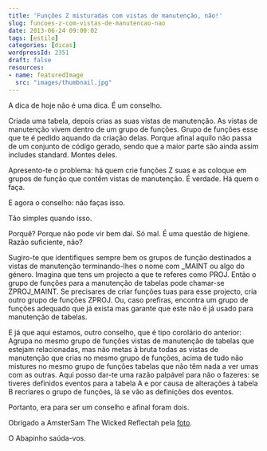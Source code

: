 ```yaml
---
title: 'Funções Z misturadas com vistas de manutenção, não!'
slug: funcoes-z-com-vistas-de-manutencao-nao
date: 2013-06-24 09:00:02
tags: [estilo]
categories: [dicas]
wordpressId: 2351
draft: false
resources:
- name: featuredImage
  src: "images/thumbnail.jpg"
---
```

A dica de hoje não é uma dica. É um conselho.

Criada uma tabela, depois crias as suas vistas de manutenção. As vistas de manutenção vivem dentro de um grupo de funções. Grupo de funções esse que te é pedido aquando da criação delas. Porque afinal aquilo não passa de um conjunto de código gerado, sendo que a maior parte são ainda assim includes standard. Montes deles.

Apresento-te o problema: há quem crie funções Z suas e as coloque em grupos de função que contêm vistas de manutenção. É verdade. Há quem o faça.

<!--more-->

E agora o conselho: não faças isso.

Tão simples quando isso.

Porquê? Porque não pode vir bem daí. Só mal. É uma questão de higiene. Razão suficiente, não?

Sugiro-te que identifiques sempre bem os grupos de função destinados a vistas de manutenção terminando-lhes o nome com _MAINT ou algo do género. Imagina que tens um projecto a que te referes como PROJ. Então o grupo de funções para a manutenção de tabelas pode chamar-se ZPROJ_MAINT. Se precisares de criar funções tuas para esse projecto, cria outro grupo de funções ZPROJ. Ou, caso prefiras, encontra um grupo de funções adequado que já exista mas garante que este não é já usado para manutenção de tabelas.

E já que aqui estamos, outro conselho, que é tipo corolário do anterior: Agrupa no mesmo grupo de funções vistas de manutenção de tabelas que estejam relacionadas, mas não metas à bruta todas as vistas de manutenção que crias no mesmo grupo de funções, acima de tudo não mistures no mesmo grupo de funções tabelas que não têm nada a ver umas com as outras. Aqui posso dar-te uma razão palpável para não o fazeres: se tiveres definidos eventos para a tabela A e por causa de alterações à tabela B recriares o grupo de funções, lá se vão as definições dos eventos.

Portanto, era para ser um conselho e afinal foram dois.

Obrigado a AmsterSam The Wicked Reflectah pela [foto][1].

O Abapinho saúda-vos.

   [1]: http://www.flickr.com/photos/amstersam/4608512202
